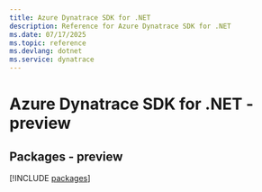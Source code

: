 ```yaml
---
title: Azure Dynatrace SDK for .NET
description: Reference for Azure Dynatrace SDK for .NET
ms.date: 07/17/2025
ms.topic: reference
ms.devlang: dotnet
ms.service: dynatrace
---
```

# Azure Dynatrace SDK for .NET - preview
## Packages - preview
[!INCLUDE [packages](dynatrace-index.md)]
